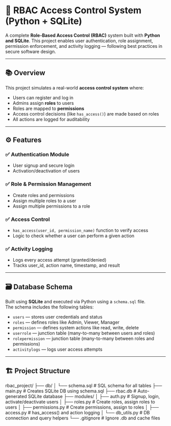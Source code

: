 # 🔐 RBAC Access Control System (Python + SQLite)

A complete **Role-Based Access Control (RBAC)** system built with **Python and SQLite**. This project enables user authentication, role assignment, permission enforcement, and activity logging — following best practices in secure software design.

---

## 📚 Overview

This project simulates a real-world **access control system** where:

- Users can register and log in
- Admins assign **roles** to users
- Roles are mapped to **permissions**
- Access control decisions (like `has_access()`) are made based on roles
- All actions are logged for auditability

---

## ⚙️ Features

### ✅ Authentication Module
- User signup and secure login
- Activation/deactivation of users

### ✅ Role & Permission Management
- Create roles and permissions
- Assign multiple roles to a user
- Assign multiple permissions to a role

### ✅ Access Control
- `has_access(user_id, permission_name)` function to verify access
- Logic to check whether a user can perform a given action

### ✅ Activity Logging
- Logs every access attempt (granted/denied)
- Tracks user_id, action name, timestamp, and result

---

## 🗃️ Database Schema

Built using **SQLite** and executed via Python using a `schema.sql` file.  
The schema includes the following tables:

- `users` — stores user credentials and status
- `roles` — defines roles like Admin, Viewer, Manager
- `permission` — defines system actions like read, write, delete
- `userrole` — junction table (many-to-many between users and roles)
- `rolepermission` — junction table (many-to-many between roles and permissions)
- `activitylogs` — logs user access attempts

---

## 🏗️ Project Structure
rbac_project/
├── db/
│ └── schema.sql # SQL schema for all tables
├── main.py # Creates SQLite DB using schema.sql
├── rbac.db # Auto-generated SQLite database
├── modules/
│ ├── auth.py # Signup, login, activate/deactivate users
│ ├── roles.py # Create roles, assign roles to users
│ ├── permissions.py # Create permissions, assign to roles
│ ├── access.py # has_access() and action logging
│ └── db_utils.py # DB connection and query helpers
└── .gitignore # Ignore .db and cache files
